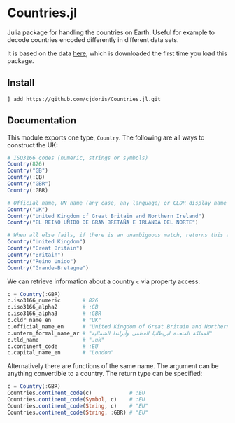 # Countries.jl

Julia package for handling the countries on Earth. Useful for example to decode countries encoded differently in different data sets.

It is based on the data [here](https://datahub.io/core/country-codes), which is downloaded the first time you load this package.

## Install

```
] add https://github.com/cjdoris/Countries.jl.git
```

## Documentation

This module exports one type, `Country`. The following are all ways to construct the UK:
```julia
# ISO3166 codes (numeric, strings or symbols)
Country(826)
Country("GB")
Country(:GB)
Country("GBR")
Country(:GBR)

# Official name, UN name (any case, any language) or CLDR display name
Country("UK")
Country("United Kingdom of Great Britain and Northern Ireland")
Country("EL REINO UNIDO DE GRAN BRETAÑA E IRLANDA DEL NORTE")

# When all else fails, if there is an unambiguous match, returns this and emits a warning
Country("United Kingdom")
Country("Great Britain")
Country("Britain")
Country("Reino Unido")
Country("Grande-Bretagne")
```

We can retrieve information about a country `c` via property access:
```julia
c = Country(:GBR)
c.iso3166_numeric       # 826
c.iso3166_alpha2        # :GB
c.iso3166_alpha3        # :GBR
c.cldr_name_en          # "UK"
c.official_name_en      # "United Kingdom of Great Britain and Northern Ireland"
c.unterm_formal_name_ar # "المملكة المتحدة لبريطانيا العظمى وآيرلندا الشمالية"
c.tld_name              # ".uk"
c.continent_code        # :EU
c.capital_name_en       # "London"
```

Alternatively there are functions of the same name. The argument can be anything convertible to a country. The return type can be specified:
```julia
c = Country(:GBR)
Countries.continent_code(c)            # :EU
Countries.continent_code(Symbol, c)    # :EU
Countries.continent_code(String, c)    # "EU"
Countries.continent_code(String, :GBR) # "EU"
```
